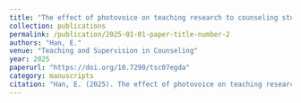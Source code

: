 ```yaml
---
title: "The effect of photovoice on teaching research to counseling students at a Hispanic-serving institution"
collection: publications
permalink: /publication/2025-01-01-paper-title-number-2
authors: "Han, E."
venue: "Teaching and Supervision in Counseling"
year: 2025
paperurl: "https://doi.org/10.7290/tsc07egda"
category: manuscripts
citation: "Han, E. (2025). The effect of photovoice on teaching research to counseling students at a Hispanic-serving institution. Teaching and Supervision in Counseling, 7(1), 68-80. https://doi.org/10.7290/tsc07egda"
---
```

